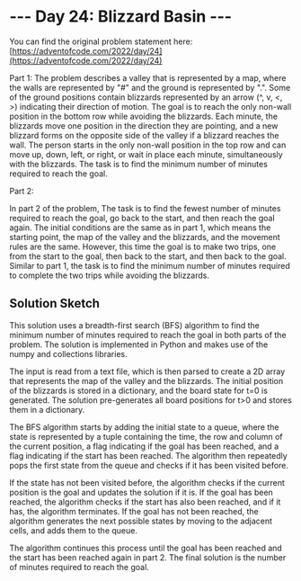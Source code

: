 # --- Day 24: Blizzard Basin ---

You can find the original problem statement here: [https://adventofcode.com/2022/day/24](https://adventofcode.com/2022/day/24)


Part 1:
The problem describes a valley that is represented by a map, where the walls are represented by "#" and the ground is represented by ".". Some of the ground positions contain blizzards represented by an arrow (^, v, <, >) indicating their direction of motion. The goal is to reach the only non-wall position in the bottom row while avoiding the blizzards. Each minute, the blizzards move one position in the direction they are pointing, and a new blizzard forms on the opposite side of the valley if a blizzard reaches the wall. The person starts in the only non-wall position in the top row and can move up, down, left, or right, or wait in place each minute, simultaneously with the blizzards. The task is to find the minimum number of minutes required to reach the goal.

Part 2:

In part 2 of the problem, The task is to find the fewest number of minutes required to reach the goal, go back to the start, and then reach the goal again. The initial conditions are the same as in part 1, which means the starting point, the map of the valley and the blizzards, and the movement rules are the same. However, this time the goal is to make two trips, one from the start to the goal, then back to the start, and then back to the goal. Similar to part 1, the task is to find the minimum number of minutes required to complete the two trips while avoiding the blizzards.

## Solution Sketch



This solution uses a breadth-first search (BFS) algorithm to find the minimum number of minutes required to reach the goal in both parts of the problem. The solution is implemented in Python and makes use of the numpy and collections libraries.

The input is read from a text file, which is then parsed to create a 2D array that represents the map of the valley and the blizzards. The initial position of the blizzards is stored in a dictionary, and the board state for t=0 is generated. The solution pre-generates all board positions for t>0 and stores them in a dictionary.

The BFS algorithm starts by adding the initial state to a queue, where the state is represented by a tuple containing the time, the row and column of the current position, a flag indicating if the goal has been reached, and a flag indicating if the start has been reached. The algorithm then repeatedly pops the first state from the queue and checks if it has been visited before.

If the state has not been visited before, the algorithm checks if the current position is the goal and updates the solution if it is. If the goal has been reached, the algorithm checks if the start has also been reached, and if it has, the algorithm terminates. If the goal has not been reached, the algorithm generates the next possible states by moving to the adjacent cells, and adds them to the queue.

The algorithm continues this process until the goal has been reached and the start has been reached again in part 2. The final solution is the number of minutes required to reach the goal.